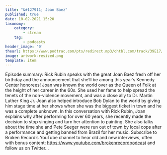 ```yaml
---
title: "&#127911; Joan Baez"
published: true
date: 10-02-2021 15:20
taxonomy:
    category:
        - stream
    tag:
        - podcasts
header_image: '0'
theurl: https://www.podtrac.com/pts/redirect.mp3/chtbl.com/track/39E17/traffic.megaphone.fm/HSW2108880014.mp3?updated=1612845757
image: artwork-resized.png
template: item
--- 
```

Episode summary: Rick Rubin speaks with the great Joan Baez fresh off her birthday and the announcement that she’ll be among this year’s Kennedy Center honorees! Joan was known the world over as the Queen of Folk at the height of her career in the 60s. She used her fame to help spread the tenets of the non-violence movement, and was a close ally to Dr. Martin Luther King Jr. Joan also helped introduce Bob Dylan to the world by giving him stage time at her shows when she was the biggest ticket in town and he was a complete unknown. In this conversation with Rick Rubin, Joan explains why after performing for over 60 years, she recently made the decision to stop singing and turn her attention to painting. She also talks about the time she and Pete Seeger were run out of town by local cops after a performance and getting banned from Brazil for her music. Subscribe to Broken Record’s YouTube channel to hear old and new interviews, often with bonus content: https://www.youtube.com/brokenrecordpodcast and follow us on Twitter…
